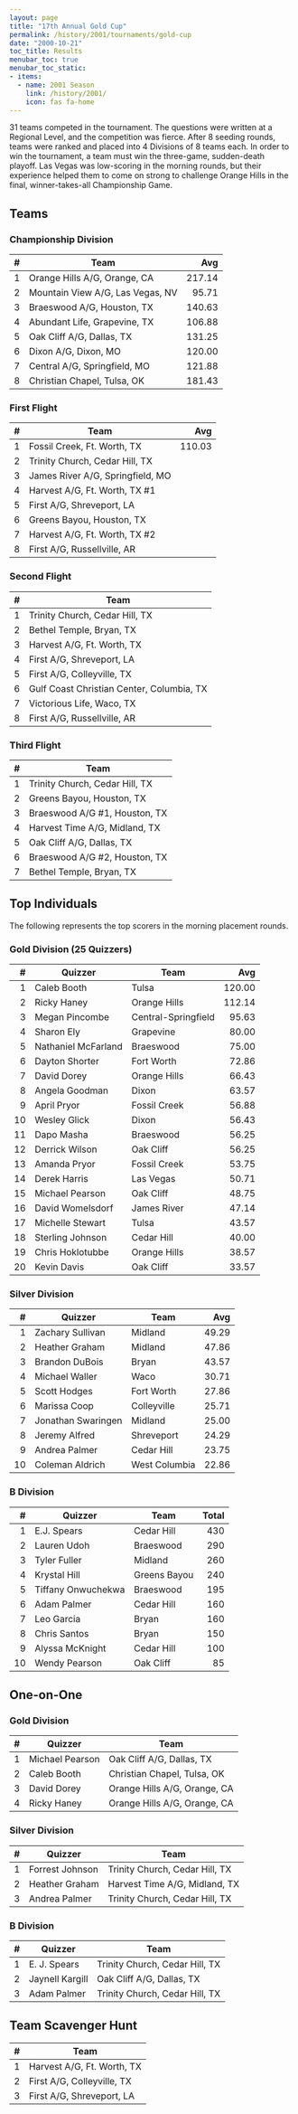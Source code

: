 ```yaml
---
layout: page
title: "17th Annual Gold Cup"
permalink: /history/2001/tournaments/gold-cup
date: "2000-10-21"
toc_title: Results
menubar_toc: true
menubar_toc_static:
- items:
  - name: 2001 Season
    link: /history/2001/
    icon: fas fa-home
---
```


31 teams competed in the tournament. The questions were written at a Regional Level, and the competition was fierce. After 8 seeding rounds, teams were ranked and placed into 4 Divisions of 8 teams each.
In order to win the tournament, a team must win the three-game, sudden-death playoff. Las Vegas was low-scoring in the morning rounds, but their experience helped them to
come on strong to challenge Orange Hills in the final, winner-takes-all Championship Game.

## Teams

### Championship Division

|    # | Team                             |    Avg |
| ---: | -------------------------------- | -----: |
|    1 | Orange Hills A/G, Orange, CA     | 217.14 |
|    2 | Mountain View A/G, Las Vegas, NV |  95.71 |
|    3 | Braeswood A/G, Houston, TX       | 140.63 |
|    4 | Abundant Life, Grapevine, TX     | 106.88 |
|    5 | Oak Cliff A/G, Dallas, TX        | 131.25 |
|    6 | Dixon A/G, Dixon, MO             | 120.00 |
|    7 | Central A/G, Springfield, MO     | 121.88 |
|    8 | Christian Chapel, Tulsa, OK      | 181.43 |

### First Flight

|    # | Team                             |    Avg |
| ---: | -------------------------------- | -----: |
|    1 | Fossil Creek, Ft. Worth, TX      | 110.03 |
|    2 | Trinity Church, Cedar Hill, TX   |        |
|    3 | James River A/G, Springfield, MO |        |
|    4 | Harvest A/G, Ft. Worth, TX #1    |        |
|    5 | First A/G, Shreveport, LA        |        |
|    6 | Greens Bayou, Houston, TX        |        |
|    7 | Harvest A/G, Ft. Worth, TX #2    |        |
|    8 | First A/G, Russellville, AR      |        |

### Second Flight

|    # | Team                                      |
| ---: | ----------------------------------------- |
|    1 | Trinity Church, Cedar Hill, TX            |
|    2 | Bethel Temple, Bryan, TX                  |
|    3 | Harvest A/G, Ft. Worth, TX                |
|    4 | First A/G, Shreveport, LA                 |
|    5 | First A/G, Colleyville, TX                |
|    6 | Gulf Coast Christian Center, Columbia, TX |
|    7 | Victorious Life, Waco, TX                 |
|    8 | First A/G, Russellville, AR               |

### Third Flight

|    # | Team                           |
| ---: | ------------------------------ |
|    1 | Trinity Church, Cedar Hill, TX |
|    2 | Greens Bayou, Houston, TX      |
|    3 | Braeswood A/G #1, Houston, TX  |
|    4 | Harvest Time A/G, Midland, TX  |
|    5 | Oak Cliff A/G, Dallas, TX      |
|    6 | Braeswood A/G #2, Houston, TX  |
|    7 | Bethel Temple, Bryan, TX       |

## Top Individuals

The following represents the top scorers in the morning placement rounds.

### Gold Division (25 Quizzers)

|    # | Quizzer             | Team                |    Avg |
| ---: | ------------------- | ------------------- | -----: |
|    1 | Caleb Booth         | Tulsa               | 120.00 |
|    2 | Ricky Haney         | Orange Hills        | 112.14 |
|    3 | Megan Pincombe      | Central-Springfield |  95.63 |
|    4 | Sharon Ely          | Grapevine           |  80.00 |
|    5 | Nathaniel McFarland | Braeswood           |  75.00 |
|    6 | Dayton Shorter      | Fort Worth          |  72.86 |
|    7 | David Dorey         | Orange Hills        |  66.43 |
|    8 | Angela Goodman      | Dixon               |  63.57 |
|    9 | April Pryor         | Fossil Creek        |  56.88 |
|   10 | Wesley Glick        | Dixon               |  56.43 |
|   11 | Dapo Masha          | Braeswood           |  56.25 |
|   12 | Derrick Wilson      | Oak Cliff           |  56.25 |
|   13 | Amanda Pryor        | Fossil Creek        |  53.75 |
|   14 | Derek Harris        | Las Vegas           |  50.71 |
|   15 | Michael Pearson     | Oak Cliff           |  48.75 |
|   16 | David Womelsdorf    | James River         |  47.14 |
|   17 | Michelle Stewart    | Tulsa               |  43.57 |
|   18 | Sterling Johnson    | Cedar Hill          |  40.00 |
|   19 | Chris Hoklotubbe    | Orange Hills        |  38.57 |
|   20 | Kevin Davis         | Oak Cliff           |  33.57 |

### Silver Division

|    # | Quizzer            | Team          |   Avg |
| ---: | ------------------ | ------------- | ----: |
|    1 | Zachary Sullivan   | Midland       | 49.29 |
|    2 | Heather Graham     | Midland       | 47.86 |
|    3 | Brandon DuBois     | Bryan         | 43.57 |
|    4 | Michael Waller     | Waco          | 30.71 |
|    5 | Scott Hodges       | Fort Worth    | 27.86 |
|    6 | Marissa Coop       | Colleyville   | 25.71 |
|    7 | Jonathan Swaringen | Midland       | 25.00 |
|    8 | Jeremy Alfred      | Shreveport    | 24.29 |
|    9 | Andrea Palmer      | Cedar Hill    | 23.75 |
|   10 | Coleman Aldrich    | West Columbia | 22.86 |

### B Division

|    # | Quizzer            | Team         | Total |
| ---: | ------------------ | ------------ | ----: |
|    1 | E.J. Spears        | Cedar Hill   |   430 |
|    2 | Lauren Udoh        | Braeswood    |   290 |
|    3 | Tyler Fuller       | Midland      |   260 |
|    4 | Krystal Hill       | Greens Bayou |   240 |
|    5 | Tiffany Onwuchekwa | Braeswood    |   195 |
|    6 | Adam Palmer        | Cedar Hill   |   160 |
|    7 | Leo Garcia         | Bryan        |   160 |
|    8 | Chris Santos       | Bryan        |   150 |
|    9 | Alyssa McKnight    | Cedar Hill   |   100 |
|   10 | Wendy Pearson      | Oak Cliff    |    85 |

## One-on-One

### Gold Division

|    # | Quizzer         | Team                         |
| ---: | --------------- | ---------------------------- |
|    1 | Michael Pearson | Oak Cliff A/G, Dallas, TX    |
|    2 | Caleb Booth     | Christian Chapel, Tulsa, OK  |
|    3 | David Dorey     | Orange Hills A/G, Orange, CA |
|    4 | Ricky Haney     | Orange Hills A/G, Orange, CA |

### Silver Division

|    # | Quizzer         | Team                           |
| ---: | --------------- | ------------------------------ |
|    1 | Forrest Johnson | Trinity Church, Cedar Hill, TX |
|    2 | Heather Graham  | Harvest Time A/G, Midland, TX  |
|    3 | Andrea Palmer   | Trinity Church, Cedar Hill, TX |

### B Division

|    # | Quizzer         | Team                           |
| ---: | --------------- | ------------------------------ |
|    1 | E. J. Spears    | Trinity Church, Cedar Hill, TX |
|    2 | Jaynell Kargill | Oak Cliff A/G, Dallas, TX      |
|    3 | Adam Palmer     | Trinity Church, Cedar Hill, TX |

## Team Scavenger Hunt

|    # | Team                       |
| ---: | -------------------------- |
|    1 | Harvest A/G, Ft. Worth, TX |
|    2 | First A/G, Colleyville, TX |
|    3 | First A/G, Shreveport, LA  |

